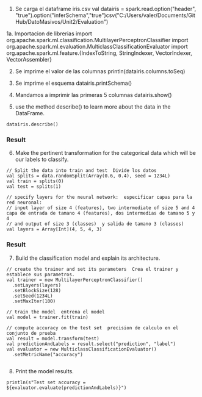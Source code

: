 1. Se carga el dataframe iris.csv
val datairis = spark.read.option("header", "true").option("inferSchema","true")csv("C:/Users/valer/Documents/GitHub/DatoMasivos/Unit2/Evaluation")

1a. Importacion de librerias 
import org.apache.spark.ml.classification.MultilayerPerceptronClassifier
import org.apache.spark.ml.evaluation.MulticlassClassificationEvaluator
import org.apache.spark.ml.feature.{IndexToString, StringIndexer, VectorIndexer, VectorAssembler}

2. Se imprime el valor de las columnas
println(datairis.columns.toSeq)

3. Se imprime el esquema 
datairis.printSchema()

4. Mandamos a imprimir las primeras 5 columnas
datairis.show()

5. use the method describe() to learn more about the data in the DataFrame.
```
datairis.describe()
```
### Result

6. Make the pertinent transformation for the categorical data which will be our labels to classify.
```
// Split the data into train and test  Divide los datos
val splits = data.randomSplit(Array(0.6, 0.4), seed = 1234L)
val train = splits(0)
val test = splits(1)

// specify layers for the neural network:  especificar capas para la red neuronal:
// input layer of size 4 (features), two intermediate of size 5 and 4  capa de entrada de tamano 4 (features), dos intermedias de tamano 5 y 4
// and output of size 3 (classes)  y salida de tamano 3 (classes) 
val layers = Array[Int](4, 5, 4, 3)
```
### Result

7. Build the classification model and explain its architecture.

```
// create the trainer and set its parameters  Crea el trainer y establece sus parametros.
val trainer = new MultilayerPerceptronClassifier()
  .setLayers(layers)
  .setBlockSize(128)
  .setSeed(1234L)
  .setMaxIter(100)

// train the model  entrena el model
val model = trainer.fit(train)

// compute accuracy on the test set  precision de calculo en el conjunto de prueba
val result = model.transform(test)
val predictionAndLabels = result.select("prediction", "label")
val evaluator = new MulticlassClassificationEvaluator()
  .setMetricName("accuracy")


```

8. Print the model results.
```
println(s"Test set accuracy = ${evaluator.evaluate(predictionAndLabels)}")
```